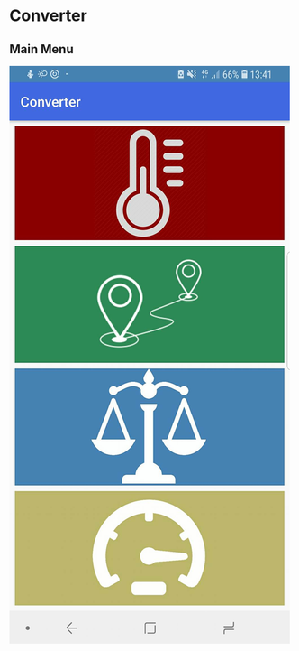 # Converter



## Main Menu 
![alt text](https://github.com/LukaZagar1995/Converter/blob/master/IzgledAplikacije/MainMenu.jpg)
